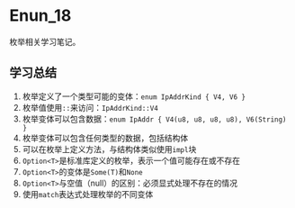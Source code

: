 # Enun_18

枚举相关学习笔记。

## 学习总结

1. 枚举定义了一个类型可能的变体：`enum IpAddrKind { V4, V6 }`
2. 枚举值使用`::`来访问：`IpAddrKind::V4`
3. 枚举变体可以包含数据：`enum IpAddr { V4(u8, u8, u8, u8), V6(String) }`
4. 枚举变体可以包含任何类型的数据，包括结构体
5. 可以在枚举上定义方法，与结构体类似使用`impl`块
6. `Option<T>`是标准库定义的枚举，表示一个值可能存在或不存在
7. `Option<T>`的变体是`Some(T)`和`None`
8. `Option<T>`与空值（null）的区别：必须显式处理不存在的情况
9. 使用`match`表达式处理枚举的不同变体 
